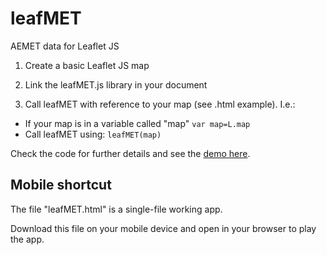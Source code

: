# leafMET
AEMET data for Leaflet JS

1. Create a basic Leaflet JS map

2. Link the leafMET.js library in your document

3. Call leafMET with reference to your map (see .html example). I.e.:
  - If your map is in a variable called "map"
  `var map=L.map`
  - Call leafMET using:
  `leafMET(map)`
  
  Check the code for further details and see the [demo here](https://theroamingworkshop.cloud/leafMET).
  
## Mobile shortcut

The file "leafMET.html" is a single-file working app.

Download this file on your mobile device and open in your browser to play the app.
